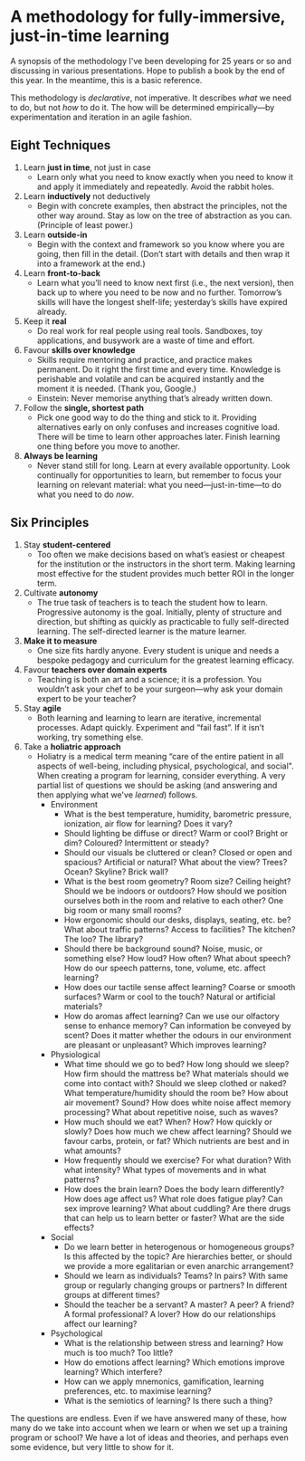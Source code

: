 # A methodology for fully-immersive, just-in-time learning

A synopsis of the methodology I've been developing for 25 years or so and discussing in various presentations. Hope to publish a book by the end of this year. In the meantime, this is a basic reference.

This methodology is _declarative_, not imperative. It describes _what_ we need to do, but not _how_ to do it. The how will be determined empirically&mdash;by experimentation and iteration in an agile fashion.

## Eight Techniques

1. Learn **just in time**, not just in case
    * Learn only what you need to know exactly when you need to know it and apply it immediately and repeatedly. Avoid the rabbit holes.
1. Learn **inductively** not deductively
    * Begin with concrete examples, then abstract the principles, not the other way around. Stay as low on the tree of abstraction as you can. (Principle of least power.)
1. Learn **outside-in**
    * Begin with the context and framework so you know where you are going, then fill in the detail. (Don’t start with details and then wrap it into a framework at the end.)
1. Learn **front-to-back**
    * Learn what you’ll need to know next first (i.e., the next version), then back up to where you need to be now and no further. Tomorrow’s skills will have the longest shelf-life; yesterday’s skills have expired already.
1. Keep it **real**
    * Do real work for real people using real tools. Sandboxes, toy applications, and busywork are a waste of time and effort.
1. Favour **skills over knowledge**
    * Skills require mentoring and practice, and practice makes permanent. Do it right the first time and every time. Knowledge is perishable and volatile and can be acquired instantly and the moment it is needed. (Thank you, Google.)
    * Einstein: Never memorise anything that’s already written down.
1. Follow the **single, shortest path**
    * Pick one good way to do the thing and stick to it. Providing alternatives early on only confuses and increases cognitive load. There will be time to learn other approaches later. Finish learning one thing before you move to another.
1. **Always be learning**
    * Never stand still for long. Learn at every available opportunity. Look continually for opportunities to learn, but remember to focus your learning on relevant material: what you need&mdash;just-in-time&mdash;to do what you need to do _now_.

## Six Principles

1. Stay **student-centered**
    * Too often we make decisions based on what’s easiest or cheapest for the institution or the instructors in the short term. Making learning most effective for the student provides much better ROI in the longer term.
1. Cultivate **autonomy**
    * The true task of teachers is to teach the student how to learn. Progressive autonomy is the goal. Initially, plenty of structure and direction, but shifting as quickly as practicable to fully self-directed learning. The self-directed learner is the mature learner.
1. **Make it to measure**
    * One size fits hardly anyone. Every student is unique and needs a bespoke pedagogy and curriculum for the greatest learning efficacy.
1. Favour **teachers over domain experts**
    * Teaching is both an art and a science; it is a profession. You wouldn’t ask your chef to be your surgeon&mdash;why ask your domain expert to be your teacher?
1. Stay **agile**
    * Both learning and learning to learn are iterative, incremental processes. Adapt quickly. Experiment and “fail fast”. If it isn’t working, try something else.
1. Take a **holiatric approach**
    * Holiatry is a medical term meaning “care of the entire patient in all aspects of well-being, including physical, psychological, and social". When creating a program for learning, consider everything. A very partial list of questions we should be asking (and answering and then applying what we've _learned_) follows.
      * Environment
          * What is the best temperature, humidity, barometric pressure, ionization, air flow for learning? Does it vary?
          * Should lighting be diffuse or direct? Warm or cool? Bright or dim? Coloured? Intermittent or steady?
          * Should our visuals be cluttered or clean? Closed or open and spacious? Artificial or natural? What about the view? Trees? Ocean? Skyline? Brick wall?
          * What is the best room geometry? Room size? Ceiling height? Should we be indoors or outdoors? How should we position ourselves both in the room and relative to each other? One big room or many small rooms?
          * How ergonomic should our desks, displays, seating, etc. be? What about traffic patterns? Access to facilities? The kitchen? The loo? The library?
          * Should there be background sound? Noise, music, or something else? How loud? How often? What about speech? How do our speech patterns, tone, volume, etc. affect learning?
          * How does our tactile sense affect learning? Coarse or smooth surfaces? Warm or cool to the touch? Natural or artificial materials?
          * How do aromas affect learning? Can we use our olfactory sense to enhance memory? Can information be conveyed by scent? Does it matter whether the odours in our environment are pleasant or unpleasant? Which improves learning?
      * Physiological
          * What time should we go to bed? How long should we sleep? How firm should the mattress be? What materials should we come into contact with? Should we sleep clothed or naked? What temperature/humidity should the room be? How about air movement? Sound? How does white noise affect memory processing? What about repetitive noise, such as waves?
          * How much should we eat? When? How? How quickly or slowly? Does how much we chew affect learning? Should we favour carbs, protein, or fat? Which nutrients are best and in what amounts?
          * How frequently should we exercise? For what duration? With what intensity? What types of movements and in what patterns?
          * How does the brain learn? Does the body learn differently? How does age affect us? What role does fatigue play? Can sex improve learning? What about cuddling? Are there drugs that can help us to learn better or faster? What are the side effects?
      * Social
          * Do we learn better in heterogenous or homogeneous groups? Is this affected by the topic? Are hierarchies better, or should we provide a more egalitarian or even anarchic arrangement?
          * Should we learn as individuals? Teams? In pairs? With same group or regularly changing groups or partners? In different groups at different times?
          * Should the teacher be a servant? A master? A peer? A friend? A formal professional? A lover? How do our relationships affect our learning?
      * Psychological
          * What is the relationship between stress and learning? How much is too much? Too little?
          * How do emotions affect learning? Which emotions improve learning? Which interfere?
          * How can we apply mnemonics, gamification, learning preferences, etc. to maximise learning?
          * What is the semiotics of learning? Is there such a thing?

The questions are endless. Even if we have answered many of these, how many do we take into account when we learn or when we set up a training program or school? We have a lot of ideas and theories, and perhaps even some evidence, but very little to show for it.
  
